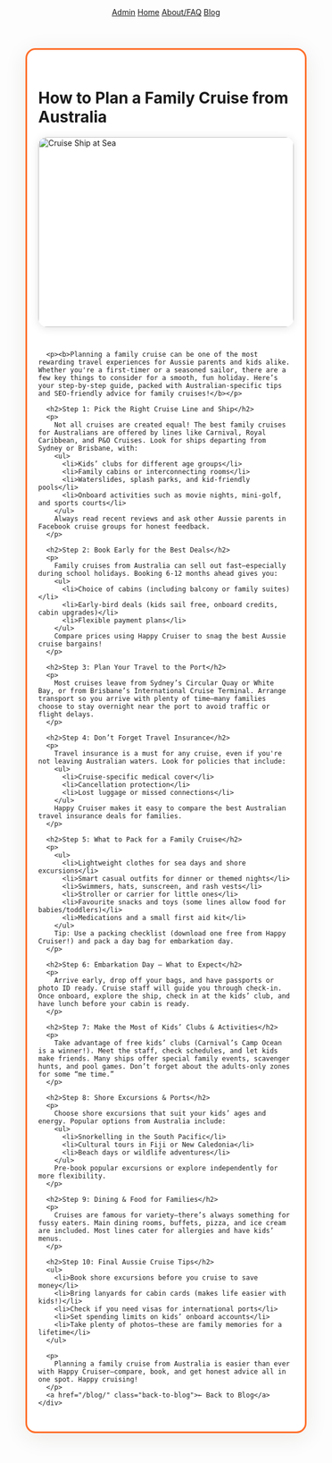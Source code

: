 <!DOCTYPE html>
<html lang="en">
<head>
  <meta charset="UTF-8">
  <title>How to Plan a Family Cruise from Australia | Happy Cruiser</title>
  <meta name="description" content="Your complete guide to planning a family cruise from Australia—find out what to pack, how to book, and insider tips for Aussie parents.">
  <meta name="viewport" content="width=device-width, initial-scale=1">
  <link rel="stylesheet" href="/styles.css">
  <style>
    .blog-hero-img { width:100%; border-radius:16px; margin-bottom:2em; box-shadow:0 2px 16px #e3e3e3; max-height:340px; object-fit:cover;}
    .main-box { max-width: 820px; margin: 40px auto 32px auto; padding: 30px 20px; border-radius: 18px; border: 3px solid #ff6d28; background: #fff; box-shadow: 0 8px 40px rgba(54,41,19,0.09);}
    .back-to-blog { display:inline-block; margin-top:2em; color:#ff6d28; font-weight:600; }
    @media (max-width: 700px) {
      .main-box { padding: 10px 2px; }
      .blog-hero-img { max-height:200px; }
    }
  </style>
</head>
<body>
  <header class="site-header">
    <nav>
      <a href="/admin/" class="admin-link">Admin</a>
      <a href="/">Home</a>
      <a href="/about.html">About/FAQ</a>
      <a href="/blog/">Blog</a>
    </nav>
  </header>
  <main>
    <div class="main-box">
      <h1>How to Plan a Family Cruise from Australia</h1>
      <img src="https://images.unsplash.com/photo-1502086223501-7ea6ecd79368?auto=format&fit=crop&w=800&q=80" class="blog-hero-img" alt="Cruise Ship at Sea">

      <p><b>Planning a family cruise can be one of the most rewarding travel experiences for Aussie parents and kids alike. Whether you're a first-timer or a seasoned sailor, there are a few key things to consider for a smooth, fun holiday. Here’s your step-by-step guide, packed with Australian-specific tips and SEO-friendly advice for family cruises!</b></p>

      <h2>Step 1: Pick the Right Cruise Line and Ship</h2>
      <p>
        Not all cruises are created equal! The best family cruises for Australians are offered by lines like Carnival, Royal Caribbean, and P&O Cruises. Look for ships departing from Sydney or Brisbane, with:
        <ul>
          <li>Kids’ clubs for different age groups</li>
          <li>Family cabins or interconnecting rooms</li>
          <li>Waterslides, splash parks, and kid-friendly pools</li>
          <li>Onboard activities such as movie nights, mini-golf, and sports courts</li>
        </ul>
        Always read recent reviews and ask other Aussie parents in Facebook cruise groups for honest feedback.
      </p>

      <h2>Step 2: Book Early for the Best Deals</h2>
      <p>
        Family cruises from Australia can sell out fast—especially during school holidays. Booking 6-12 months ahead gives you:
        <ul>
          <li>Choice of cabins (including balcony or family suites)</li>
          <li>Early-bird deals (kids sail free, onboard credits, cabin upgrades)</li>
          <li>Flexible payment plans</li>
        </ul>
        Compare prices using Happy Cruiser to snag the best Aussie cruise bargains!
      </p>

      <h2>Step 3: Plan Your Travel to the Port</h2>
      <p>
        Most cruises leave from Sydney’s Circular Quay or White Bay, or from Brisbane’s International Cruise Terminal. Arrange transport so you arrive with plenty of time—many families choose to stay overnight near the port to avoid traffic or flight delays.
      </p>

      <h2>Step 4: Don’t Forget Travel Insurance</h2>
      <p>
        Travel insurance is a must for any cruise, even if you're not leaving Australian waters. Look for policies that include:
        <ul>
          <li>Cruise-specific medical cover</li>
          <li>Cancellation protection</li>
          <li>Lost luggage or missed connections</li>
        </ul>
        Happy Cruiser makes it easy to compare the best Australian travel insurance deals for families.
      </p>

      <h2>Step 5: What to Pack for a Family Cruise</h2>
      <p>
        <ul>
          <li>Lightweight clothes for sea days and shore excursions</li>
          <li>Smart casual outfits for dinner or themed nights</li>
          <li>Swimmers, hats, sunscreen, and rash vests</li>
          <li>Stroller or carrier for little ones</li>
          <li>Favourite snacks and toys (some lines allow food for babies/toddlers)</li>
          <li>Medications and a small first aid kit</li>
        </ul>
        Tip: Use a packing checklist (download one free from Happy Cruiser!) and pack a day bag for embarkation day.
      </p>

      <h2>Step 6: Embarkation Day – What to Expect</h2>
      <p>
        Arrive early, drop off your bags, and have passports or photo ID ready. Cruise staff will guide you through check-in. Once onboard, explore the ship, check in at the kids’ club, and have lunch before your cabin is ready.
      </p>

      <h2>Step 7: Make the Most of Kids’ Clubs & Activities</h2>
      <p>
        Take advantage of free kids’ clubs (Carnival’s Camp Ocean is a winner!). Meet the staff, check schedules, and let kids make friends. Many ships offer special family events, scavenger hunts, and pool games. Don’t forget about the adults-only zones for some “me time.”
      </p>

      <h2>Step 8: Shore Excursions & Ports</h2>
      <p>
        Choose shore excursions that suit your kids’ ages and energy. Popular options from Australia include:
        <ul>
          <li>Snorkelling in the South Pacific</li>
          <li>Cultural tours in Fiji or New Caledonia</li>
          <li>Beach days or wildlife adventures</li>
        </ul>
        Pre-book popular excursions or explore independently for more flexibility.
      </p>

      <h2>Step 9: Dining & Food for Families</h2>
      <p>
        Cruises are famous for variety—there’s always something for fussy eaters. Main dining rooms, buffets, pizza, and ice cream are included. Most lines cater for allergies and have kids’ menus.
      </p>

      <h2>Step 10: Final Aussie Cruise Tips</h2>
      <ul>
        <li>Book shore excursions before you cruise to save money</li>
        <li>Bring lanyards for cabin cards (makes life easier with kids!)</li>
        <li>Check if you need visas for international ports</li>
        <li>Set spending limits on kids’ onboard accounts</li>
        <li>Take plenty of photos—these are family memories for a lifetime</li>
      </ul>
      
      <p>
        Planning a family cruise from Australia is easier than ever with Happy Cruiser—compare, book, and get honest advice all in one spot. Happy cruising!
      </p>
      <a href="/blog/" class="back-to-blog">← Back to Blog</a>
    </div>
  </main>
</body>
</html>


